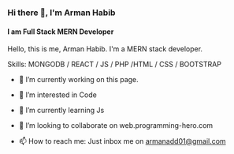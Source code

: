 ### Hi there 👋, I'm Arman Habib
#### I am Full Stack MERN Developer
Hello, this is me, Arman Habib. I'm a MERN stack developer. 

Skills: MONGODB / REACT / JS / PHP /HTML / CSS / BOOTSTRAP

- 🔭 I’m currently working on this page. 

- 👀 I’m interested in Code
- 🌱 I’m currently learning Js
- 💞️ I’m looking to collaborate on web.programming-hero.com
- 📫 How to reach me: Just inbox me on armanadd01@gmail.com

<!---
armanadd01/armanadd01 is a ✨ special ✨ repository because its `README.md` (this file) appears on your GitHub profile.
You can click the Preview link to take a look at your changes.
--->
